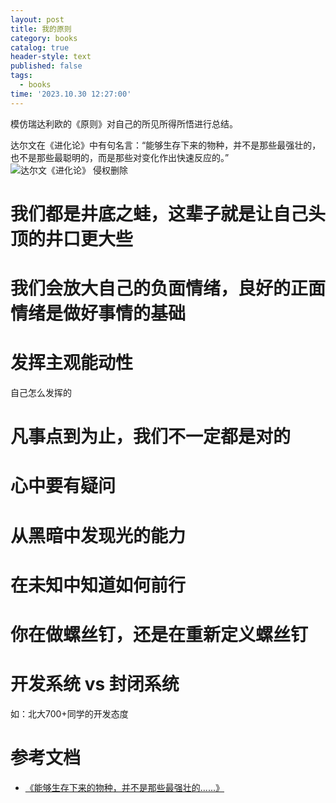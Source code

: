 ```yaml
---
layout: post
title: 我的原则
category: books
catalog: true
header-style: text
published: false
tags:
  - books
time: '2023.10.30 12:27:00'
---
```

模仿瑞达利欧的《原则》对自己的所见所得所悟进行总结。
<!--more-->

达尔文在《进化论》中有句名言：“能够生存下来的物种，并不是那些最强壮的，也不是那些最聪明的，而是那些对变化作出快速反应的。”
![达尔文《进化论》 侵权删除](https://upload-images.jianshu.io/upload_images/26917975-acb1c7b13720dddc.jpg?imageMogr2/auto-orient/strip|imageView2/2/w/500/format/webp)
# 我们都是井底之蛙，这辈子就是让自己头顶的井口更大些
# 我们会放大自己的负面情绪，良好的正面情绪是做好事情的基础
# 发挥主观能动性
自己怎么发挥的
# 凡事点到为止，我们不一定都是对的 
# 心中要有疑问
# 从黑暗中发现光的能力
# 在未知中知道如何前行
# 你在做螺丝钉，还是在重新定义螺丝钉

# 开发系统 vs 封闭系统
如：北大700+同学的开发态度

# 参考文档
- [《能够生存下来的物种，并不是那些最强壮的......》](https://www.jianshu.com/p/b6b92cb929c8)

